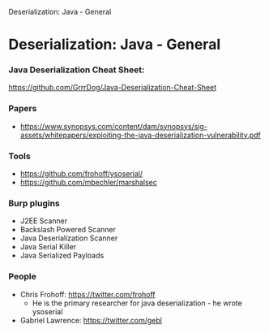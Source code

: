 Deserialization: Java - General

# Deserialization: Java - General

### Java Deserialization Cheat Sheet:
https://github.com/GrrrDog/Java-Deserialization-Cheat-Sheet

### Papers
- https://www.synopsys.com/content/dam/synopsys/sig-assets/whitepapers/exploiting-the-java-deserialization-vulnerability.pdf

### Tools
- https://github.com/frohoff/ysoserial/
- https://github.com/mbechler/marshalsec

### Burp plugins
- J2EE Scanner
- Backslash Powered Scanner
- Java Deserialization Scanner
- Java Serial Killer
- Java Serialized Payloads

### People
- Chris Frohoff: https://twitter.com/frohoff
  - He is the primary researcher for java deserialization - he wrote ysoserial
- Gabriel Lawrence: https://twitter.com/gebl
